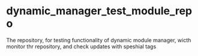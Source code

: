 # dynamic_manager_test_module_repo
The repository, for testing functionality of dynamic module manager, wicth monitor thr repository, and check updates with speshial tags
